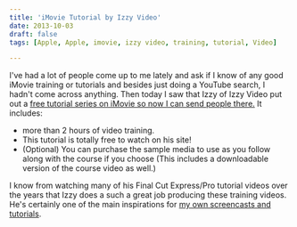 ```yaml
---
title: 'iMovie Tutorial by Izzy Video'
date: 2013-10-03
draft: false
tags: [Apple, Apple, imovie, izzy video, training, tutorial, Video]

---
```


I've had a lot of people come up to me lately and ask if I know of any good iMovie training or tutorials and besides just doing a YouTube search, I hadn't come across anything. Then today I saw that Izzy of Izzy Video put out a [free tutorial series on iMovie so now I can send people there.](http://www.izzyvideo.com/imovie-tutorial/) It includes:

*   more than 2 hours of video training.
*   This tutorial is totally free to watch on his site!
*   (Optional) You can purchase the sample media to use as you follow along with the course if you choose (This includes a downloadable version of the course video as well.)

I know from watching many of his Final Cut Express/Pro tutorial videos over the years that Izzy does a such a great job producing these training videos. He's certainly one of the main inspirations for [my own screencasts and tutorials](http://www.youtube.com/lemonproductionsca).